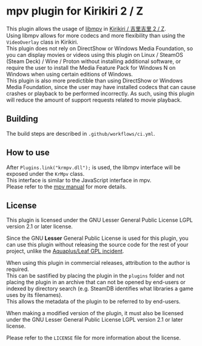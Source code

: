 # mpv plugin for Kirikiri 2 / Z

This plugin allows the usage of [libmpv](https://mpv.io/) in [Kirikiri / 吉里吉里 2 / Z](https://krkrz.github.io/).  
Using libmpv allows for more codecs and more flexibility than using the `VideoOverlay` class in Kirikiri.  
This plugin does not rely on DirectShow or Windows Media Foundation, so you can display movies or videos using this plugin on Linux / SteamOS (Steam Deck) / Wine / Proton without installing additional software, or require the user to install the Media Feature Pack for Windows N on Windows when using certain editions of Windows.  
This plugin is also more predictible than using DirectShow or Windows Media Foundation, since the user may have installed codecs that can cause crashes or playback to be performed incorrectly. As such, using this plugin will reduce the amount of support requests related to movie playback.  

## Building

The build steps are described in `.github/workflows/ci.yml`.  

## How to use

After `Plugins.link("krmpv.dll");` is used, the libmpv interface will be exposed under the `KrMpv` class.  
This interface is similar to the JavaScript interface in mpv.  
Please refer to the [mpv manual](https://mpv.io/manual/master/) for more details.  

## License

This plugin is licensed under the GNU Lesser General Public License LGPL version 2.1 or later license.  

Since the GNU **Lesser** General Public License is used for this plugin, you can use this plugin without releasing the source code for the rest of your project, unlike the [Aquaplus/Leaf GPL incident](https://leaf.aquaplus.jp/product/xvid.html).  

When using this plugin in commercial releases, attribution to the author is required.  
This can be sastified by placing the plugin in the `plugins` folder and not placing the plugin in an archive that can not be opened by end-users or indexed by directory search (e.g. SteamDB identifies what libraries a game uses by its filenames).  
This allows the metadata of the plugin to be referred to by end-users.  

When making a modified version of the plugin, it must also be licensed under the GNU Lesser General Public License LGPL version 2.1 or later license.  

Please refer to the `LICENSE` file for more information about the license.  
